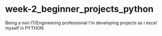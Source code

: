 # week-2_beginner_projects_python
Being a non IT/Engineering professional I'm developing projects as i excel myself in PYTHON
